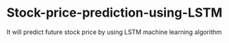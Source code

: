 <h1>Stock-price-prediction-using-LSTM</h1>
It will predict future stock price by using LSTM machine learning algorithm

